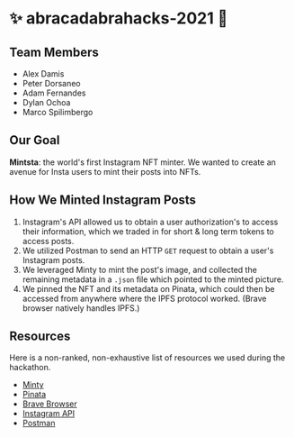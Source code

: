 # ✨ abracadabrahacks-2021 🔮

## Team Members

- Alex Damis
- Peter Dorsaneo
- Adam Fernandes
- Dylan Ochoa
- Marco Spilimbergo

## Our Goal

**Mintsta**: the world's first Instagram NFT minter. We wanted to create an avenue for Insta users to mint their posts into NFTs.

## How We Minted Instagram Posts

1. Instagram's API allowed us to obtain a user authorization's to access their information, which we traded in for short & long term tokens to access posts.
2. We utilized Postman to send an HTTP `GET` request to obtain a user's Instagram posts.
3. We leveraged Minty to mint the post's image, and collected the remaining metadata in a `.json` file which pointed to the minted picture.
4. We pinned the NFT and its metadata on Pinata, which could then be accessed from anywhere where the IPFS protocol worked. (Brave browser natively handles IPFS.)

## Resources

Here is a non-ranked, non-exhaustive list of resources we used during the hackathon.

- [Minty](https://github.com/yusefnapora/minty)
- [Pinata](https://pinata.cloud/)
- [Brave Browser](https://brave.com/)
- [Instagram API](https://developers.facebook.com/products/instagram/apis/)
- [Postman](https://www.postman.com/)
